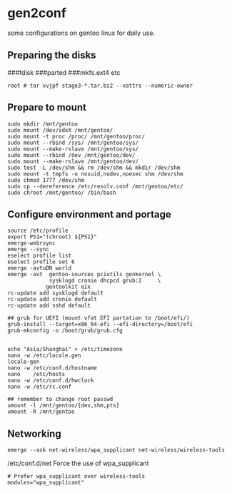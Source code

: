 # gen2conf
some configurations on gentoo linux for daily use. 

## Preparing the disks

###fdisk
###parted
###mkfs.ext4 etc
```
root # tar xvjpf stage3-*.tar.bz2 --xattrs --numeric-owner

```

## Prepare to mount 
```
sudo mkdir /mnt/gentoo
sudo mount /dev/sdxX /mnt/gentoo/
sudo mount -t proc /proc/ /mnt/gentoo/proc/
sudo mount --rbind /sys/ /mnt/gentoo/sys/
sudo mount --make-rslave /mnt/gentoo/sys/
sudo mount --rbind /dev /mnt/gentoo/dev/
sudo mount --make-rslave /mnt/gentoo/dev/
sudo test -L /dev/shm && rm /dev/shm && mkdir /dev/shm 
sudo mount -t tmpfs -o nosuid,nodev,noexec shm /dev/shm
sudo chmod 1777 /dev/shm
sudo cp --dereference /etc/resolv.conf /mnt/gentoo/etc/
sudo chroot /mnt/gentoo/ /bin/bash
```
## Configure environment and portage
```
source /etc/profile
export PS1="(chroot) ${PS1}"
emerge-webrsync
emerge --sync
eselect profile list
eselect profile set 6 
emerge -avtuDN world
emerge -avt  gentoo-sources pciutils genkernel \
             sysklogd cronie dhcpcd grub:2     \
            gentoolkit eix 
rc-update add sysklogd default
rc-update add cronie default
rc-update add sshd default

## grub for UEFI (mount vfat EFI partation to /boot/efi/)
grub-install --target=x86_64-efi --efi-directory=/boot/efi
grub-mkconfig -o /boot/grub/grub.cfg


echo "Asia/Shanghai" > /etc/timezone
nano -w /etc/locale.gen
locale-gen
nano -w /etc/conf.d/hostname
nano    /etc/hosts
nano -w /etc/conf.d/hwclock
nano -w /etc/rc.conf

## remember to change root passwd
umount -l /mnt/gentoo/{dev,shm,pts}
umount -R /mnt/gentoo

```

## Networking

```
emerge --ask net-wireless/wpa_supplicant net-wireless/wireless-tools

```

/etc/conf.d/net Force the use of wpa_supplicant

```
# Prefer wpa_supplicant over wireless-tools
modules="wpa_supplicant"
```




